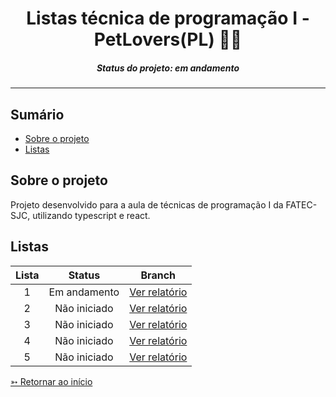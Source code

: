 <h1 align="center">Listas técnica de programação I - PetLovers(PL) 🐶🐱</h1>
<H5 align="center"> Status do projeto: em andamento</H5>

<hr> 

## Sumário

- [Sobre o projeto](#Sobre-o-projeto)
- [Listas](#Listas)


## Sobre o projeto

Projeto desenvolvido para a aula de técnicas de programação I da FATEC-SJC, utilizando typescript e react.


## Listas

| Lista | Status | Branch |
|:-----:|:----------:|:---------:|
| 1 | Em andamento | [Ver relatório](https://github.com/FocusQuest/FocusQuestAPI/tree/Sprint-1)  |
| 2 | Não iniciado | [Ver relatório](https://github.com/FocusQuest/FocusQuestAPI/tree/Sprint-2) |  
| 3 | Não iniciado | [Ver relatório](https://github.com/FocusQuest/FocusQuestAPI/tree/Sprint-3) | 
| 4 | Não iniciado | [Ver relatório](https://github.com/FocusQuest/FocusQuestAPI/tree/Sprint-4) |
| 5 | Não iniciado | [Ver relatório](https://github.com/FocusQuest/FocusQuestAPI/tree/Sprint-4) |


[➳ Retornar ao início](#Sumário)
